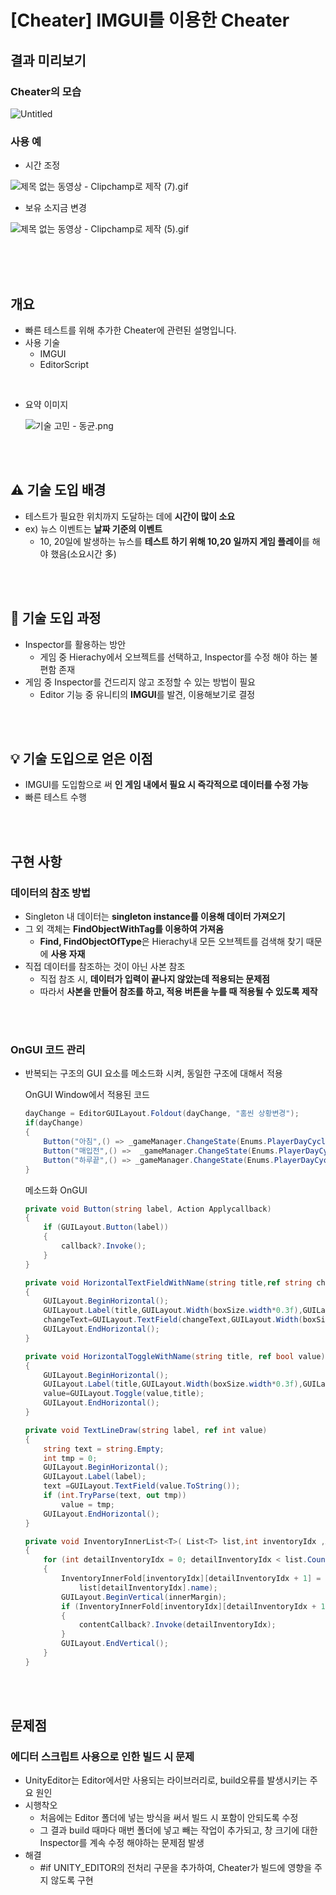 # [Cheater] IMGUI를 이용한 Cheater

## 결과 미리보기

### Cheater의 모습

![Untitled](Image/content1.png)

### 사용 예

- 시간 조정

![제목 없는 동영상 - Clipchamp로 제작 (7).gif](Image/content2.gif)

- 보유 소지금 변경

![제목 없는 동영상 - Clipchamp로 제작 (5).gif](Image/content3.gif)

<br>
<br>
<br>

## 개요

- 빠른 테스트를 위해 추가한 Cheater에 관련된 설명입니다.
- 사용 기술
  - IMGUI
  - EditorScript

<br>

- 요약 이미지
    
    ![기술 고민 - 동균.png](Image/content4.png)
    
<br>
<br>

## ⚠️ **기술 도입 배경**

- 테스트가 필요한 위치까지 도달하는 데에 **시간이 많이 소요**
- ex) 뉴스 이벤트는 **날짜 기준의 이벤트**
    - 10, 20일에 발생하는 뉴스를 **테스트 하기 위해 10,20 일까지 게임 플레이**를 해야 했음(소요시간 多)

<br>
<br>

## 🤔 **기술 도입 과정**

- Inspector를 활용하는 방안
    - 게임 중 Hierachy에서 오브젝트를 선택하고, Inspector를 수정 해야 하는 불편함 존재
- 게임 중 Inspector를 건드리지 않고 조정할 수 있는 방법이 필요
    - Editor 기능 중 유니티의 **IMGUI**를 발견, 이용해보기로 결정

<br>
<br>

## 💡 **기술 도입으로 얻은 이점**

- IMGUI를 도입함으로 써 **인 게임 내에서 필요 시 즉각적으로 데이터를 수정 가능**
- 빠른 테스트 수행

<br>
<br>

## 구현 사항

### 데이터의 참조 방법

- Singleton 내 데이터는 **singleton instance를 이용해 데이터 가져오기**
- 그 외 객체는 **FindObjectWithTag를 이용하여 가져옴**
    - **Find, FindObjectOfType**은 Hierachy내 모든 오브젝트를 검색해 찾기 때문에 **사용 자재**
- 직접 데이터를 참조하는 것이 아닌 사본 참조
    - 직접 참조 시, **데이터가 입력이 끝나지 않았는데 적용되는 문제점**
    - 따라서 **사본을 만들어 참조를 하고, 적용 버튼을 누를 때 적용될 수 있도록 제작**

<br>
<br>

### OnGUI 코드 관리

- 반복되는 구조의 GUI 요소를 메소드화 시켜, 동일한 구조에 대해서 적용
    
    OnGUI Window에서 적용된 코드
    
    ```csharp
    dayChange = EditorGUILayout.Foldout(dayChange, "홈씬 상황변경");
    if(dayChange)
    {
        Button("아침",() => _gameManager.ChangeState(Enums.PlayerDayCycleState.StartStore));
        Button("매입전",() =>  _gameManager.ChangeState(Enums.PlayerDayCycleState.OpenMarket));
        Button("하루끝",() => _gameManager.ChangeState(Enums.PlayerDayCycleState.DayEnd));
    }
    ```
    
    메소드화 OnGUI
    
    ```csharp
    private void Button(string label, Action Applycallback)
    {
        if (GUILayout.Button(label))
        {
            callback?.Invoke();
        }
    }
    
    private void HorizontalTextFieldWithName(string title,ref string changeText)
    {
        GUILayout.BeginHorizontal();
        GUILayout.Label(title,GUILayout.Width(boxSize.width*0.3f),GUILayout.MaxWidth(boxSize.width*0.3f));
        changeText=GUILayout.TextField(changeText,GUILayout.Width(boxSize.width*0.6f),GUILayout.MaxWidth(boxSize.width*0.6f));
        GUILayout.EndHorizontal();
    }
    
    private void HorizontalToggleWithName(string title, ref bool value)
    {
        GUILayout.BeginHorizontal();
        GUILayout.Label(title,GUILayout.Width(boxSize.width*0.3f),GUILayout.MaxWidth(boxSize.width*0.3f));
        value=GUILayout.Toggle(value,title);
        GUILayout.EndHorizontal();
    }
    
    private void TextLineDraw(string label, ref int value)
    {
        string text = string.Empty;
        int tmp = 0;
        GUILayout.BeginHorizontal();
        GUILayout.Label(label);
        text =GUILayout.TextField(value.ToString());
        if (int.TryParse(text, out tmp))
            value = tmp;
        GUILayout.EndHorizontal();
    }
    
    private void InventoryInnerList<T>( List<T> list,int inventoryIdx ,Action<int> contentCallback) where T : BaseData
    {
        for (int detailInventoryIdx = 0; detailInventoryIdx < list.Count; ++detailInventoryIdx)
        {
            InventoryInnerFold[inventoryIdx][detailInventoryIdx + 1] = EditorGUILayout.Foldout(InventoryInnerFold[inventoryIdx][detailInventoryIdx + 1],
                list[detailInventoryIdx].name);
            GUILayout.BeginVertical(innerMargin);
            if (InventoryInnerFold[inventoryIdx][detailInventoryIdx + 1])
            {
                contentCallback?.Invoke(detailInventoryIdx);
            }
            GUILayout.EndVertical();
        }
    }
    ```


<br>
<br>

## 문제점

### 에디터 스크립트 사용으로 인한 **빌드 시 문제**

- UnityEditor는 Editor에서만 사용되는 라이브러리로, build오류를 발생시키는 주요 원인
- 시행착오
    - 처음에는 Editor 폴더에 넣는 방식을 써서 빌드 시 포함이 안되도록 수정
    - 그 결과 build 때마다 매번 폴더에 넣고 빼는 작업이 추가되고, 
    창 크기에 대한 Inspector를 계속 수정 해야하는 문제점 발생
- 해결
    - #if UNITY_EDITOR의 전처리 구문을 추가하여, Cheater가 빌드에 영향을 주지 않도록 구현